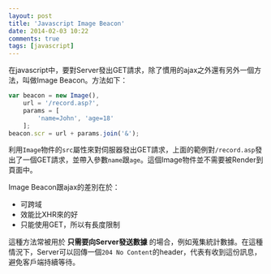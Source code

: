 ```yaml
---
layout: post
title: 'Javascript Image Beacon'
date: 2014-02-03 10:22
comments: true
tags: [javascript] 
---
```

在javascript中，要對Server發出GET請求，除了慣用的ajax之外還有另外一個方法，叫做Image Beacon。方法如下：
```javascript
var beacon = new Image(),
    url = '/record.asp?',
    params = [
    	'name=John', 'age=18'
    ];
beacon.scr = url + params.join('&');
```
利用`Image`物件的`src`屬性來對伺服器發出GET請求，上面的範例對`/record.asp`發出了一個GET請求，並帶入參數`name`跟`age`。這個Image物件並不需要被Render到頁面中。

Image Beacon跟ajax的差別在於：
* 可跨域
* 效能比XHR來的好
* 只能使用GET，所以有長度限制

這種方法常被用於 **只需要向Server發送數據** 的場合，例如蒐集統計數據。在這種情況下，Server可以回傳一個`204 No Content`的header，代表有收到這份訊息，避免客戶端持續等待。